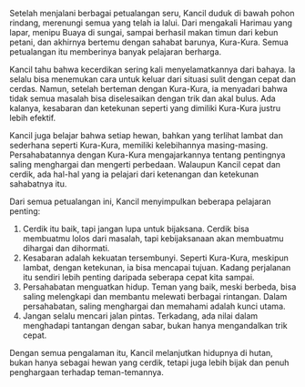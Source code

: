 Setelah menjalani berbagai petualangan seru, Kancil duduk di bawah pohon rindang, merenungi semua yang telah ia lalui. Dari mengakali Harimau yang lapar, menipu Buaya di sungai, sampai berhasil makan timun dari kebun petani, dan akhirnya bertemu dengan sahabat barunya, Kura-Kura. Semua petualangan itu memberinya banyak pelajaran berharga.

Kancil tahu bahwa kecerdikan sering kali menyelamatkannya dari bahaya. Ia selalu bisa menemukan cara untuk keluar dari situasi sulit dengan cepat dan cerdas. Namun, setelah berteman dengan Kura-Kura, ia menyadari bahwa tidak semua masalah bisa diselesaikan dengan trik dan akal bulus. Ada kalanya, kesabaran dan ketekunan seperti yang dimiliki Kura-Kura justru lebih efektif.

Kancil juga belajar bahwa setiap hewan, bahkan yang terlihat lambat dan sederhana seperti Kura-Kura, memiliki kelebihannya masing-masing. Persahabatannya dengan Kura-Kura mengajarkannya tentang pentingnya saling menghargai dan mengerti perbedaan. Walaupun Kancil cepat dan cerdik, ada hal-hal yang ia pelajari dari ketenangan dan ketekunan sahabatnya itu.

Dari semua petualangan ini, Kancil menyimpulkan beberapa pelajaran penting:
1. Cerdik itu baik, tapi jangan lupa untuk bijaksana. Cerdik bisa membuatmu lolos dari masalah, tapi kebijaksanaan akan membuatmu dihargai dan dihormati.
2. Kesabaran adalah kekuatan tersembunyi. Seperti Kura-Kura, meskipun lambat, dengan ketekunan, ia bisa mencapai tujuan. Kadang perjalanan itu sendiri lebih penting daripada seberapa cepat kita sampai.
3. Persahabatan menguatkan hidup. Teman yang baik, meski berbeda, bisa saling melengkapi dan membantu melewati berbagai rintangan. Dalam persahabatan, saling menghargai dan memahami adalah kunci utama.
4. Jangan selalu mencari jalan pintas. Terkadang, ada nilai dalam menghadapi tantangan dengan sabar, bukan hanya mengandalkan trik cepat.

Dengan semua pengalaman itu, Kancil melanjutkan hidupnya di hutan, bukan hanya sebagai hewan yang cerdik, tetapi juga lebih bijak dan penuh penghargaan terhadap teman-temannya.